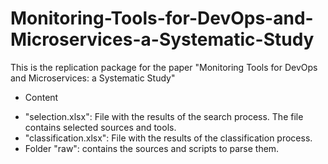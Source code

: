 # Monitoring-Tools-for-DevOps-and-Microservices-a-Systematic-Study

This is the replication package for the paper "Monitoring Tools for DevOps and Microservices: a Systematic Study"

* Content

- "selection.xlsx": File with the results of the search process. The file contains selected sources and tools.
- "classification.xlsx": File with the results of the classification process.
- Folder "raw": contains the sources and scripts to parse them.